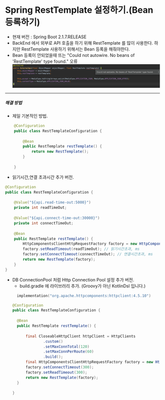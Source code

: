# Spring RestTemplate 설정하기.(Bean 등록하기)

- 현재 버전 : Spring Boot 2.1.7.RELEASE
- BackEnd 에서 외부로 API 호출을 하기 위해 RestTemplate 를 많이 사용한다.
하지만 RestTemplate 사용하기 위해서는 Bean 등록을 해줘야한다.
- Bean 등록이 안되었을때 뜨는 "Could not autowire. No beans of 'RestTemplate' type found." 오류
![사진](./img/RestTemplate1.png)

---
##### 해결 방법
* 제일 기본적인 방법.
 
```java
    @Configuration
    public class RestTemplateConfiguration {
    
        @Bean
        public RestTemplate restTemplate() {
            return new RestTemplate();
        }
    
    }
```
* 읽기시간,연결 초과시간 추가 버전.
```java
@Configuration
public class RestTemplateConfiguration {

    @Value("${api.read-time-out:5000}")
    private int readTimeOut;

    @Value("${api.connect-time-out:30000}")
    private int connectTimeOut;

    @Bean
    public RestTemplate restTemplate() {
        HttpComponentsClientHttpRequestFactory factory = new HttpComponentsClientHttpRequestFactory();
        factory.setReadTimeout(readTimeOut); // 읽기시간초과, ms
        factory.setConnectTimeout(connectTimeOut); // 연결시간초과, ms
        return new RestTemplate(factory);
    }
}
```

* DB ConnectionPool 처럼 Http Connection Pool 설정 추가 버전.
    * build.gradle 에 라이브러리 추가. (Groovy가 아닌 KotlinDsl 입니다.)
    ```kotlin
      implementation("org.apache.httpcomponents:httpclient:4.5.10")
    ```
    ```java
  @Configuration
  public class RestTemplateConfiguration {
  
      @Bean
      public RestTemplate restTemplate() {
  
          final CloseableHttpClient httpClient = HttpClients
                  .custom()
                  .setMaxConnTotal(120)
                  .setMaxConnPerRoute(60)
                  .build();
          final HttpComponentsClientHttpRequestFactory factory = new HttpComponentsClientHttpRequestFactory(httpClient);
          factory.setConnectTimeout(300);
          factory.setReadTimeout(300);
          return new RestTemplate(factory);
      }
  
  }
    ```


    